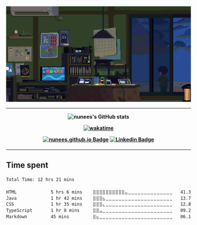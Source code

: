 <h4 align="center">

![Hello](https://github.com/nunees/nunees/blob/main/assets/b15bd596014d9d9310e59b07b85da550.gif)

<hr>

![nunees's GitHub stats](https://github-readme-stats.vercel.app/api?username=nunees&show_icons=true&theme=gotham&hide_border=true)

[![wakatime](https://wakatime.com/badge/user/91a1b1d1-ad80-4563-91e2-93999f5e4311.svg)](https://wakatime.com/@91a1b1d1-ad80-4563-91e2-93999f5e431)

<div align="center">

[![nunees.github.io Badge](https://img.shields.io/badge/-nunees.github.io-6633cc?style=flat-square&logo=DTube&color=14274e&link=https://nunees.github.io/portfolio/)](https://nunees.github.io/portfolio/)
[![Linkedin Badge](https://img.shields.io/badge/-Linkedin-6633cc?style=flat-square&logo=Linkedin&color=14274e&link=https://www.linkedin.com/in/felipesilvanunes/)](https://www.linkedin.com/in/felipesilvanunes/)

</div>
</h4>

<hr>

## Time spent

<!--START_SECTION:waka-->

```txt
Total Time: 12 hrs 21 mins

HTML             5 hrs 6 mins    ⣿⣿⣿⣿⣿⣿⣿⣿⣿⣿⣤⣀⣀⣀⣀⣀⣀⣀⣀⣀⣀⣀⣀⣀⣀   41.34 %
Java             1 hr 42 mins    ⣿⣿⣿⣦⣀⣀⣀⣀⣀⣀⣀⣀⣀⣀⣀⣀⣀⣀⣀⣀⣀⣀⣀⣀⣀   13.79 %
CSS              1 hr 35 mins    ⣿⣿⣿⣄⣀⣀⣀⣀⣀⣀⣀⣀⣀⣀⣀⣀⣀⣀⣀⣀⣀⣀⣀⣀⣀   12.83 %
TypeScript       1 hr 8 mins     ⣿⣿⣤⣀⣀⣀⣀⣀⣀⣀⣀⣀⣀⣀⣀⣀⣀⣀⣀⣀⣀⣀⣀⣀⣀   09.25 %
Markdown         45 mins         ⣿⣦⣀⣀⣀⣀⣀⣀⣀⣀⣀⣀⣀⣀⣀⣀⣀⣀⣀⣀⣀⣀⣀⣀⣀   06.12 %
```

<!--END_SECTION:waka-->
